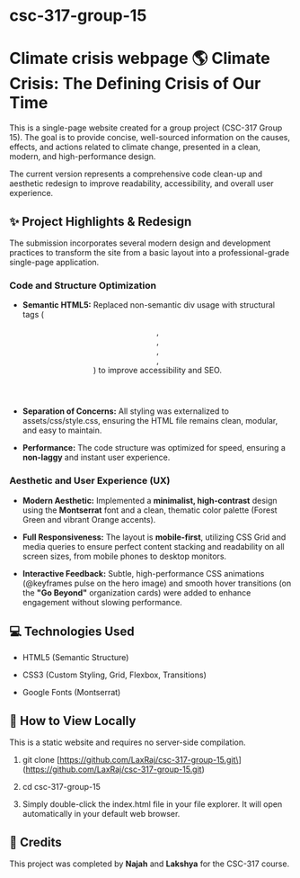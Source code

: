 # csc-317-group-15
Climate crisis webpage
🌎 Climate Crisis: The Defining Crisis of Our Time
==================================================

This is a single-page website created for a group project (CSC-317 Group 15). The goal is to provide concise, well-sourced information on the causes, effects, and actions related to climate change, presented in a clean, modern, and high-performance design.

The current version represents a comprehensive code clean-up and aesthetic redesign to improve readability, accessibility, and overall user experience.

✨ Project Highlights & Redesign
-------------------------------

The submission incorporates several modern design and development practices to transform the site from a basic layout into a professional-grade single-page application.

### Code and Structure Optimization

*   **Semantic HTML5:** Replaced non-semantic div usage with structural tags (<header>, <nav>, <main>, <section>, <footer>) to improve accessibility and SEO.
    
*   **Separation of Concerns:** All styling was externalized to assets/css/style.css, ensuring the HTML file remains clean, modular, and easy to maintain.
    
*   **Performance:** The code structure was optimized for speed, ensuring a **non-laggy** and instant user experience.
    

### Aesthetic and User Experience (UX)

*   **Modern Aesthetic:** Implemented a **minimalist, high-contrast** design using the **Montserrat** font and a clean, thematic color palette (Forest Green and vibrant Orange accents).
    
*   **Full Responsiveness:** The layout is **mobile-first**, utilizing CSS Grid and media queries to ensure perfect content stacking and readability on all screen sizes, from mobile phones to desktop monitors.
    
*   **Interactive Feedback:** Subtle, high-performance CSS animations (@keyframes pulse on the hero image) and smooth hover transitions (on the **"Go Beyond"** organization cards) were added to enhance engagement without slowing performance.
    

💻 Technologies Used
--------------------

*   HTML5 (Semantic Structure)
    
*   CSS3 (Custom Styling, Grid, Flexbox, Transitions)
    
*   Google Fonts (Montserrat)
    

🚀 How to View Locally
----------------------

This is a static website and requires no server-side compilation.

1.  git clone \[https://github.com/LaxRaj/csc-317-group-15.git\] (https://github.com/LaxRaj/csc-317-group-15.git)
    
2.  cd csc-317-group-15
    
3.  Simply double-click the index.html file in your file explorer. It will open automatically in your default web browser.
    

👥 Credits
----------

This project was completed by **Najah** and **Lakshya** for the CSC-317 course.
